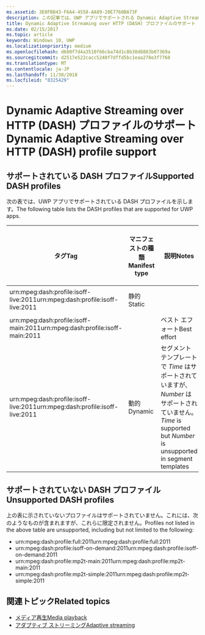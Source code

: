 ```yaml
---
ms.assetid: 3E0FBB43-F6A4-4558-AA89-20E7760BA73F
description: この記事では、UWP アプリでサポートされる Dynamic Adaptive Streaming over HTTP (DASH) プロファイルの一覧を示します。
title: Dynamic Adaptive Streaming over HTTP (DASH) プロファイルのサポート
ms.date: 02/15/2017
ms.topic: article
keywords: Windows 10, UWP
ms.localizationpriority: medium
ms.openlocfilehash: d680f7d4a3510f66cba74d1c8b30d8883b07369a
ms.sourcegitcommit: d2517e522cacc5240f7dffd5bc1eaa278e3f7768
ms.translationtype: MT
ms.contentlocale: ja-JP
ms.lasthandoff: 11/30/2018
ms.locfileid: "8325429"
---
```

# <a name="dynamic-adaptive-streaming-over-http-dash-profile-support"></a><span data-ttu-id="25cb2-104">Dynamic Adaptive Streaming over HTTP (DASH) プロファイルのサポート</span><span class="sxs-lookup"><span data-stu-id="25cb2-104">Dynamic Adaptive Streaming over HTTP (DASH) profile support</span></span>


## <a name="supported-dash-profiles"></a><span data-ttu-id="25cb2-105">サポートされている DASH プロファイル</span><span class="sxs-lookup"><span data-stu-id="25cb2-105">Supported DASH profiles</span></span>
<span data-ttu-id="25cb2-106">次の表では、UWP アプリでサポートされている DASH プロファイルを示します。</span><span class="sxs-lookup"><span data-stu-id="25cb2-106">The following table lists the DASH profiles that are supported for UWP apps.</span></span>

|<span data-ttu-id="25cb2-107">タグ</span><span class="sxs-lookup"><span data-stu-id="25cb2-107">Tag</span></span> | <span data-ttu-id="25cb2-108">マニフェストの種類</span><span class="sxs-lookup"><span data-stu-id="25cb2-108">Manifest type</span></span> | <span data-ttu-id="25cb2-109">説明</span><span class="sxs-lookup"><span data-stu-id="25cb2-109">Notes</span></span>|<span data-ttu-id="25cb2-110">7 月にリリースされた Windows 10</span><span class="sxs-lookup"><span data-stu-id="25cb2-110">July release of Windows 10</span></span>|<span data-ttu-id="25cb2-111">Windows 10 バージョン 1511</span><span class="sxs-lookup"><span data-stu-id="25cb2-111">Windows 10, Version 1511</span></span>|<span data-ttu-id="25cb2-112">Windows 10 バージョン 1607</span><span class="sxs-lookup"><span data-stu-id="25cb2-112">Windows 10, Version 1607</span></span> |<span data-ttu-id="25cb2-113">Windows 10 バージョン 1607</span><span class="sxs-lookup"><span data-stu-id="25cb2-113">Windows 10, Version 1607</span></span> |<span data-ttu-id="25cb2-114">Windows 10 Version 1703</span><span class="sxs-lookup"><span data-stu-id="25cb2-114">Windows 10, Version 1703</span></span>|
|----------------|------|-------|-----------|--------------|---------|-------|--------|
|<span data-ttu-id="25cb2-115">urn:mpeg&#58;dash:profile:isoff-live:2011</span><span class="sxs-lookup"><span data-stu-id="25cb2-115">urn:mpeg&#58;dash:profile:isoff-live:2011</span></span> | <span data-ttu-id="25cb2-116">静的</span><span class="sxs-lookup"><span data-stu-id="25cb2-116">Static</span></span> |     |<span data-ttu-id="25cb2-117">サポートされる</span><span class="sxs-lookup"><span data-stu-id="25cb2-117">Supported</span></span>            |  <span data-ttu-id="25cb2-118">サポートされる</span><span class="sxs-lookup"><span data-stu-id="25cb2-118">Supported</span></span>              | <span data-ttu-id="25cb2-119">サポートされる</span><span class="sxs-lookup"><span data-stu-id="25cb2-119">Supported</span></span>        |<span data-ttu-id="25cb2-120">サポートされる</span><span class="sxs-lookup"><span data-stu-id="25cb2-120">Supported</span></span>| <span data-ttu-id="25cb2-121">サポートされる</span><span class="sxs-lookup"><span data-stu-id="25cb2-121">Supported</span></span>|
|<span data-ttu-id="25cb2-122">urn:mpeg&#58;dash:profile:isoff-main:2011</span><span class="sxs-lookup"><span data-stu-id="25cb2-122">urn:mpeg&#58;dash:profile:isoff-main:2011</span></span> |        | <span data-ttu-id="25cb2-123">ベスト エフォート</span><span class="sxs-lookup"><span data-stu-id="25cb2-123">Best effort</span></span> | <span data-ttu-id="25cb2-124">サポートされる</span><span class="sxs-lookup"><span data-stu-id="25cb2-124">Supported</span></span>            |  <span data-ttu-id="25cb2-125">サポートされる</span><span class="sxs-lookup"><span data-stu-id="25cb2-125">Supported</span></span>              | <span data-ttu-id="25cb2-126">サポートされる</span><span class="sxs-lookup"><span data-stu-id="25cb2-126">Supported</span></span>        |<span data-ttu-id="25cb2-127">サポートされる</span><span class="sxs-lookup"><span data-stu-id="25cb2-127">Supported</span></span>| <span data-ttu-id="25cb2-128">サポートされる</span><span class="sxs-lookup"><span data-stu-id="25cb2-128">Supported</span></span>|
|<span data-ttu-id="25cb2-129">urn:mpeg&#58;dash:profile:isoff-live:2011</span><span class="sxs-lookup"><span data-stu-id="25cb2-129">urn:mpeg&#58;dash:profile:isoff-live:2011</span></span> | <span data-ttu-id="25cb2-130">動的</span><span class="sxs-lookup"><span data-stu-id="25cb2-130">Dynamic</span></span> | <span data-ttu-id="25cb2-131">セグメント テンプレートで $Time$ はサポートされていますが、$Number$ はサポートされていません。</span><span class="sxs-lookup"><span data-stu-id="25cb2-131">$Time$ is supported but $Number$ is unsupported in segment templates</span></span> | <span data-ttu-id="25cb2-132">サポートされない</span><span class="sxs-lookup"><span data-stu-id="25cb2-132">Not Supported</span></span>            | <span data-ttu-id="25cb2-133">サポートされない</span><span class="sxs-lookup"><span data-stu-id="25cb2-133">Not Supported</span></span>              | <span data-ttu-id="25cb2-134">サポートされない</span><span class="sxs-lookup"><span data-stu-id="25cb2-134">Not Supported</span></span>        |<span data-ttu-id="25cb2-135">サポートされない</span><span class="sxs-lookup"><span data-stu-id="25cb2-135">Not Supported</span></span>| <span data-ttu-id="25cb2-136">サポートされる</span><span class="sxs-lookup"><span data-stu-id="25cb2-136">Supported</span></span>|


## <a name="unsupported-dash-profiles"></a><span data-ttu-id="25cb2-137">サポートされていない DASH プロファイル</span><span class="sxs-lookup"><span data-stu-id="25cb2-137">Unsupported DASH profiles</span></span>
<span data-ttu-id="25cb2-138">上の表に示されていないプロファイルはサポートされていません。これには、次のようなものが含まれますが、これらに限定されません。</span><span class="sxs-lookup"><span data-stu-id="25cb2-138">Profiles not listed in the above table are unsupported, including but not limited to the following:</span></span>

* <span data-ttu-id="25cb2-139">urn:mpeg&#58;dash:profile:full:2011</span><span class="sxs-lookup"><span data-stu-id="25cb2-139">urn:mpeg&#58;dash:profile:full:2011</span></span>
* <span data-ttu-id="25cb2-140">urn:mpeg&#58;dash:profile:isoff-on-demand:2011</span><span class="sxs-lookup"><span data-stu-id="25cb2-140">urn:mpeg&#58;dash:profile:isoff-on-demand:2011</span></span>
* <span data-ttu-id="25cb2-141">urn:mpeg&#58;dash:profile:mp2t-main:2011</span><span class="sxs-lookup"><span data-stu-id="25cb2-141">urn:mpeg&#58;dash:profile:mp2t-main:2011</span></span>
* <span data-ttu-id="25cb2-142">urn:mpeg&#58;dash:profile:mp2t-simple:2011</span><span class="sxs-lookup"><span data-stu-id="25cb2-142">urn:mpeg&#58;dash:profile:mp2t-simple:2011</span></span>


## <a name="related-topics"></a><span data-ttu-id="25cb2-143">関連トピック</span><span class="sxs-lookup"><span data-stu-id="25cb2-143">Related topics</span></span>

* [<span data-ttu-id="25cb2-144">メディア再生</span><span class="sxs-lookup"><span data-stu-id="25cb2-144">Media playback</span></span>](media-playback.md)
* [<span data-ttu-id="25cb2-145">アダプティブ ストリーミング</span><span class="sxs-lookup"><span data-stu-id="25cb2-145">Adaptive streaming</span></span>](adaptive-streaming.md)
 

 




